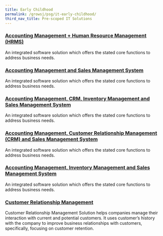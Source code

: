 ```yaml
---
title: Early Childhood
permalink: /growsj/psg/it-early-childhood/
third_nav_title: Pre-scoped IT Solutions
---
```


### [Accounting Management + Human Resource Management (HRMS)](/growsj/psg/HRMS)

An integrated software solution which offers the stated core functions to address business needs.

### [Accounting Management and Sales Management System](/growsj/psg/AMSMS)

An integrated software solution which offers the stated core functions to address business needs.

### [Accounting Management, CRM, Inventory Management and Sales Management System](/growsj/psg/AMCIMSMS)

An integrated software solution which offers the stated core functions to address business needs.

### [Accounting Management, Customer Relationship Management (CRM) and Sales Management System](/growsj/psg/AMCIMSMS)

An integrated software solution which offers the stated core functions to address business needs.

### [Accounting Management, Inventory Management and Sales Management System](/growsj/psg/AMCIMSMS)

An integrated software solution which offers the stated core functions to address business needs.

### [Customer Relationship Management](/growsj/psg/CRM)

Customer Relationship Management Solution helps companies manage their interaction with current and potential customers. It uses customer’s history with the company to improve business relationships with customers, specifically, focusing on customer retention.